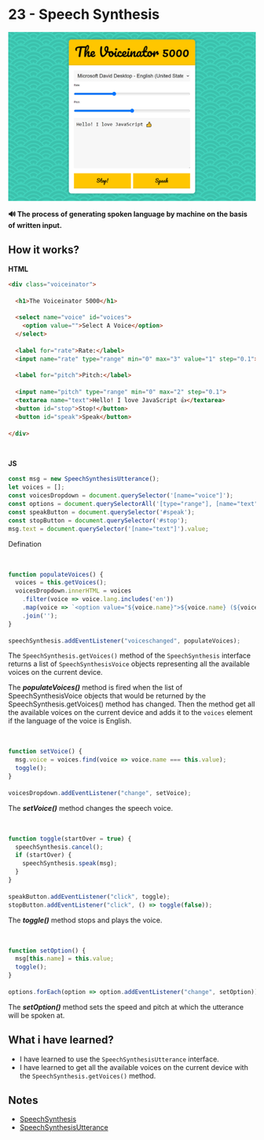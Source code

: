 # 23 - Speech Synthesis

![](https://github.com/erhanersoz/JavaScript30/blob/master/Screenshots/demo_23.png?raw=true)

**:loud_sound: The process of generating spoken language by machine on the basis of written input.**

## How it works?

**HTML**

```html
<div class="voiceinator">

  <h1>The Voiceinator 5000</h1>

  <select name="voice" id="voices">
    <option value="">Select A Voice</option>
  </select>

  <label for="rate">Rate:</label>
  <input name="rate" type="range" min="0" max="3" value="1" step="0.1">

  <label for="pitch">Pitch:</label>

  <input name="pitch" type="range" min="0" max="2" step="0.1">
  <textarea name="text">Hello! I love JavaScript 👍</textarea>
  <button id="stop">Stop!</button>
  <button id="speak">Speak</button>

</div>
```

<br/>

**JS**

```js
const msg = new SpeechSynthesisUtterance();
let voices = [];
const voicesDropdown = document.querySelector('[name="voice"]');
const options = document.querySelectorAll('[type="range"], [name="text"]');
const speakButton = document.querySelector('#speak');
const stopButton = document.querySelector('#stop');
msg.text = document.querySelector('[name="text"]').value;
```
Defination

<br/>

```js
function populateVoices() {
  voices = this.getVoices();
  voicesDropdown.innerHTML = voices
    .filter(voice => voice.lang.includes('en'))
    .map(voice => `<option value="${voice.name}">${voice.name} (${voice.lang})</option>`)
    .join('');
}

speechSynthesis.addEventListener("voiceschanged", populateVoices);
```
The `SpeechSynthesis.getVoices()` method of the `SpeechSynthesis` interface returns a list of `SpeechSynthesisVoice` objects representing all the available voices on the current device.

The ***populateVoices()*** method is fired when the list of SpeechSynthesisVoice objects that would be returned by the SpeechSynthesis.getVoices() method has changed. Then the method get all the available voices on the current device and adds it to the `voices` element if the language of the voice is English.

<br/>

```js
function setVoice() {
  msg.voice = voices.find(voice => voice.name === this.value);
  toggle();
}

voicesDropdown.addEventListener("change", setVoice);
```
The ***setVoice()*** method changes the speech voice.

<br/>

```js
function toggle(startOver = true) {
  speechSynthesis.cancel();
  if (startOver) {
    speechSynthesis.speak(msg);
  }
}

speakButton.addEventListener("click", toggle);
stopButton.addEventListener("click", () => toggle(false));
```
The ***toggle()*** method stops and plays the voice.

<br/>

```js
function setOption() {
  msg[this.name] = this.value;
  toggle();
}

options.forEach(option => option.addEventListener("change", setOption));
```
The ***setOption()*** method sets the speed and pitch at which the utterance will be spoken at.


## What i have learned?

- I have learned to use the `SpeechSynthesisUtterance` interface.
- I have learned to get all the available voices on the current device with the `SpeechSynthesis.getVoices()` method.


## Notes

- [SpeechSynthesis](https://developer.mozilla.org/en-US/docs/Web/API/SpeechSynthesis)
- [SpeechSynthesisUtterance](https://developer.mozilla.org/en-US/docs/Web/API/SpeechSynthesisUtterance)
